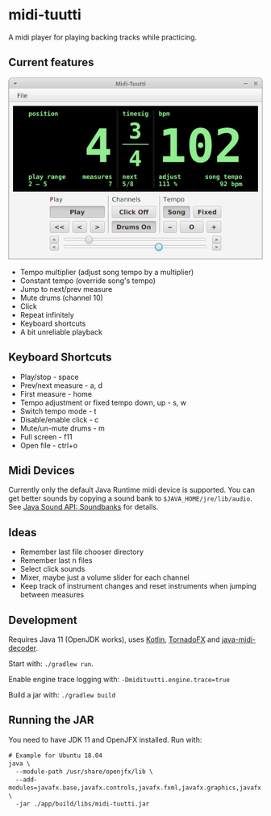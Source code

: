 # midi-tuutti

A midi player for playing backing tracks while practicing.

## Current features

![Midi-Tuutti Demo](/midi-tuutti-demo.png)

* Tempo multiplier (adjust song tempo by a multiplier)
* Constant tempo (override song's tempo)
* Jump to next/prev measure
* Mute drums (channel 10)
* Click
* Repeat infinitely
* Keyboard shortcuts
* A bit unreliable playback

## Keyboard Shortcuts

* Play/stop - space
* Prev/next measure - a, d
* First measure - home
* Tempo adjustment or fixed tempo down, up - s, w
* Switch tempo mode - t
* Disable/enable click - c
* Mute/un-mute drums - m
* Full screen - f11
* Open file - ctrl+o

## Midi Devices
Currently only the default Java Runtime midi device is supported. You can get
better sounds by copying a sound bank to `$JAVA_HOME/jre/lib/audio`. See
[Java Sound API: Soundbanks](https://www.oracle.com/technetwork/java/soundbanks-135798.html) for details.

## Ideas
* Remember last file chooser directory
* Remember last n files
* Select click sounds
* Mixer, maybe just a volume slider for each channel
* Keep track of instrument changes and reset instruments when jumping between measures

## Development
Requires Java 11 (OpenJDK works), uses [Kotlin](https://kotlinlang.org/), 
[TornadoFX](https://github.com/edvin/tornadofx) and [java-midi-decoder](https://github.com/suniala/java-midi-decoder).

Start with: `./gradlew run`.

Enable engine trace logging with: `-Dmidituutti.engine.trace=true`

Build a jar with: `./gradlew build`

## Running the JAR
You need to have JDK 11 and OpenJFX installed. Run with:
```
# Example for Ubuntu 18.04
java \
  --module-path /usr/share/openjfx/lib \
  --add-modules=javafx.base,javafx.controls,javafx.fxml,javafx.graphics,javafx.media,javafx.swing,javafx.web \
  -jar ./app/build/libs/midi-tuutti.jar
```
